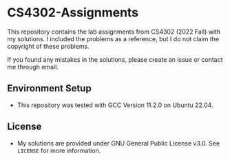 # CS4302-Assignments

This repository contains the lab assignments from CS4302 (2022 Fall) with my solutions. 
I included the problems as a reference, but I do not claim the copyright of these problems.

If you found any mistakes in the solutions, please create an issue or contact me through email.

## Environment Setup

* This repository was tested with GCC Version 11.2.0 on Ubuntu 22.04.

## License

* My solutions are provided under GNU General Public License v3.0. See `LICENSE` for more information.